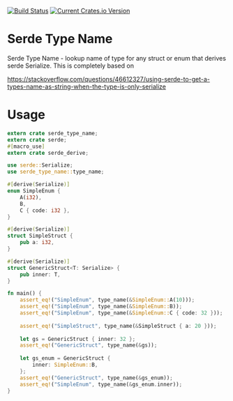 [![Build Status](https://travis-ci.org/mmrath/serde_type_name.svg?branch=master)](https://travis-ci.org/mmrath/serde_type_name)
[![Current Crates.io Version](https://img.shields.io/crates/v/serde_type_name.svg)](https://crates.io/crates/serde_type_name)

# Serde Type Name
Serde Type Name - lookup name of type for any struct or enum that derives serde Serialize. This is completely based on 

https://stackoverflow.com/questions/46612327/using-serde-to-get-a-types-name-as-string-when-the-type-is-only-serialize

# Usage

```rust
extern crate serde_type_name;
extern crate serde;
#[macro_use]
extern crate serde_derive;

use serde::Serialize;
use serde_type_name::type_name;

#[derive(Serialize)]
enum SimpleEnum {
    A(i32),
    B,
    C { code: i32 },
}

#[derive(Serialize)]
struct SimpleStruct {
    pub a: i32,
}

#[derive(Serialize)]
struct GenericStruct<T: Serialize> {
    pub inner: T,
}

fn main() {
    assert_eq!("SimpleEnum", type_name(&SimpleEnum::A(10)));
    assert_eq!("SimpleEnum", type_name(&SimpleEnum::B));
    assert_eq!("SimpleEnum", type_name(&SimpleEnum::C { code: 32 }));
    
    assert_eq!("SimpleStruct", type_name(&SimpleStruct { a: 20 }));
    
    let gs = GenericStruct { inner: 32 };
    assert_eq!("GenericStruct", type_name(&gs));
    
    let gs_enum = GenericStruct {
        inner: SimpleEnum::B,
    };
    assert_eq!("GenericStruct", type_name(&gs_enum));
    assert_eq!("SimpleEnum", type_name(&gs_enum.inner));
}
```





